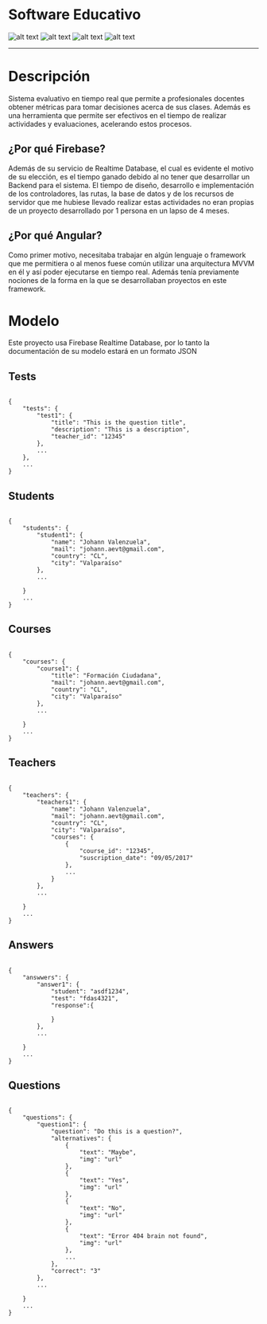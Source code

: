 # Software Educativo
 ![alt text][logo-angular] ![alt text][logo-firebase] ![alt text][logo-chartjs] ![alt text][logo-bootstrap]

[logo-firebase]: https://cdn4.iconfinder.com/data/icons/google-i-o-2016/512/google_firebase-2-128.png "Firebase"

[logo-angular]: https://dynamicimageses-v2b.netdna-ssl.com/product_class_external_product/angular_128.png "Angular"

[logo-chartjs]: https://avatars.githubusercontent.com/chartjs?s=128 "ChartJS"

[logo-bootstrap]: http://coreyharville.com/img/128/BootstrapBadge-128.png "Bootstrap"


***

# Descripción

Sistema evaluativo en tiempo real que permite a profesionales docentes obtener métricas para tomar decisiones acerca de sus clases. Además es una herramienta que permite ser efectivos en el tiempo de realizar actividades y evaluaciones, acelerando estos procesos.

## ¿Por qué Firebase?

Además de su servicio de Realtime Database, el cual es evidente el motivo de su elección, es el tiempo ganado debido al no tener que desarrollar un Backend para el sistema. El tiempo de diseño, desarrollo e implementación de los controladores, las rutas, la base de datos y de los recursos de servidor que me hubiese llevado realizar estas actividades no eran propias de un proyecto desarrollado por 1 persona en un lapso de 4 meses.

## ¿Por qué Angular?

Como primer motivo, necesitaba trabajar en algún lenguaje o framework que me permitiera o al menos fuese común utilizar una arquitectura MVVM en él y así poder ejecutarse en tiempo real. Además tenía previamente nociones de la forma en la que se desarrollaban proyectos en este framework.

# Modelo

Este proyecto usa Firebase Realtime Database, por lo tanto la documentación de su modelo estará en un formato JSON

## Tests

<pre><code>
{
    "tests": {
        "test1": {
            "title": "This is the question title",
            "description": "This is a description",
            "teacher_id": "12345"
        },
        ...
    },
    ...
}
</code></pre>

## Students

<pre><code>
{
    "students": {
        "student1": {
            "name": "Johann Valenzuela",
            "mail": "johann.aevt@gmail.com",
            "country": "CL",
            "city": "Valparaíso"
        },
        ...

    }
    ...
}
</code></pre>

## Courses

<pre><code>
{
    "courses": {
        "course1": {
            "title": "Formación Ciudadana",
            "mail": "johann.aevt@gmail.com",
            "country": "CL",
            "city": "Valparaíso"
        },
        ...

    }
    ...
}
</code></pre>

## Teachers

<pre><code>
{
    "teachers": {
        "teachers1": {
            "name": "Johann Valenzuela",
            "mail": "johann.aevt@gmail.com",
            "country": "CL",
            "city": "Valparaíso",
            "courses": {
                {
                    "course_id": "12345",
                    "suscription_date": "09/05/2017"
                },
                ...
            }
        },
        ...

    }
    ...
}
</code></pre>

## Answers

<pre><code>
{
    "answwers": {
        "answer1": {
            "student": "asdf1234",
            "test": "fdas4321",
            "response":{
              
            }
        },
        ...

    }
    ...
}
</code></pre>

## Questions

<pre><code>
{
    "questions": {
        "question1": {
            "question": "Do this is a question?",
            "alternatives": {
                {
                    "text": "Maybe",
                    "img": "url"
                },
                {
                    "text": "Yes",
                    "img": "url"
                },
                {
                    "text": "No",
                    "img": "url"
                },
                {
                    "text": "Error 404 brain not found",
                    "img": "url"
                },
                ...
            },
            "correct": "3"
        },
        ...

    }
    ...
}
</code></pre>
